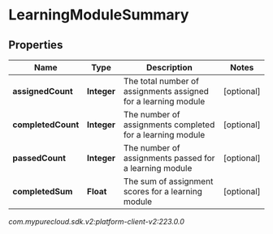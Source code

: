 # LearningModuleSummary


## Properties

| Name | Type | Description | Notes |
| ------------ | ------------- | ------------- | ------------- |
| **assignedCount** | **Integer** | The total number of assignments assigned for a learning module |  [optional] |
| **completedCount** | **Integer** | The number of assignments completed for a learning module |  [optional] |
| **passedCount** | **Integer** | The number of assignments passed for a learning module |  [optional] |
| **completedSum** | **Float** | The sum of assignment scores for a learning module |  [optional] |




_com.mypurecloud.sdk.v2:platform-client-v2:223.0.0_
